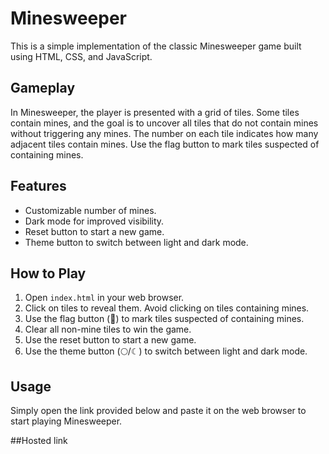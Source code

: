 # Minesweeper

This is a simple implementation of the classic Minesweeper game built using HTML, CSS, and JavaScript.

## Gameplay

In Minesweeper, the player is presented with a grid of tiles. Some tiles contain mines, and the goal is to uncover all tiles that do not contain mines without triggering any mines. The number on each tile indicates how many adjacent tiles contain mines. Use the flag button to mark tiles suspected of containing mines.

## Features

- Customizable number of mines.
- Dark mode for improved visibility.
- Reset button to start a new game.
- Theme button to switch between light and dark mode.

## How to Play

1. Open `index.html` in your web browser.
2. Click on tiles to reveal them. Avoid clicking on tiles containing mines.
3. Use the flag button (🚩) to mark tiles suspected of containing mines.
4. Clear all non-mine tiles to win the game.
5. Use the reset button to start a new game.
6. Use the theme button (🌕/☾) to switch between light and dark mode.

## Usage

Simply open the link provided below and paste it on the web browser to start playing Minesweeper.

##Hosted link 
